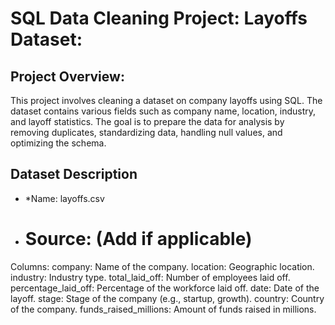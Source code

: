 # SQL Data Cleaning Project: Layoffs Dataset:

## Project Overview:
This project involves cleaning a dataset on company layoffs using SQL. The dataset contains various fields such as company name, location, industry, and layoff statistics. The goal is to prepare the data for analysis by removing duplicates, standardizing data, handling null values, and optimizing the schema.

## Dataset Description
- *Name: layoffs.csv
- # Source: (Add if applicable)

Columns:
company: Name of the company.
location: Geographic location.
industry: Industry type.
total_laid_off: Number of employees laid off.
percentage_laid_off: Percentage of the workforce laid off.
date: Date of the layoff.
stage: Stage of the company (e.g., startup, growth).
country: Country of the company.
funds_raised_millions: Amount of funds raised in millions.

